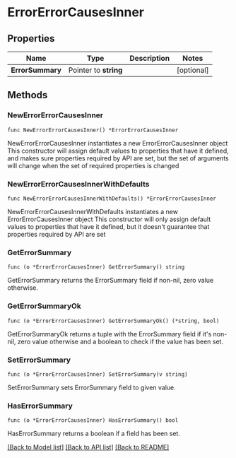 # ErrorErrorCausesInner

## Properties

Name | Type | Description | Notes
------------ | ------------- | ------------- | -------------
**ErrorSummary** | Pointer to **string** |  | [optional] 

## Methods

### NewErrorErrorCausesInner

`func NewErrorErrorCausesInner() *ErrorErrorCausesInner`

NewErrorErrorCausesInner instantiates a new ErrorErrorCausesInner object
This constructor will assign default values to properties that have it defined,
and makes sure properties required by API are set, but the set of arguments
will change when the set of required properties is changed

### NewErrorErrorCausesInnerWithDefaults

`func NewErrorErrorCausesInnerWithDefaults() *ErrorErrorCausesInner`

NewErrorErrorCausesInnerWithDefaults instantiates a new ErrorErrorCausesInner object
This constructor will only assign default values to properties that have it defined,
but it doesn't guarantee that properties required by API are set

### GetErrorSummary

`func (o *ErrorErrorCausesInner) GetErrorSummary() string`

GetErrorSummary returns the ErrorSummary field if non-nil, zero value otherwise.

### GetErrorSummaryOk

`func (o *ErrorErrorCausesInner) GetErrorSummaryOk() (*string, bool)`

GetErrorSummaryOk returns a tuple with the ErrorSummary field if it's non-nil, zero value otherwise
and a boolean to check if the value has been set.

### SetErrorSummary

`func (o *ErrorErrorCausesInner) SetErrorSummary(v string)`

SetErrorSummary sets ErrorSummary field to given value.

### HasErrorSummary

`func (o *ErrorErrorCausesInner) HasErrorSummary() bool`

HasErrorSummary returns a boolean if a field has been set.


[[Back to Model list]](../README.md#documentation-for-models) [[Back to API list]](../README.md#documentation-for-api-endpoints) [[Back to README]](../README.md)


